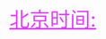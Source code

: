 <a href="https://time.is/Beijing" id="time_is_link" rel="nofollow" style="font-size:36px;color:#df41fb">北京时间:</a>
<span id="Beijing_z43d" style="font-size:36px;color:#df41fb"></span>
<script src="//widget.time.is/zh.js"></script>
<script>
time_is_widget.init({Beijing_z43d:{template:"TIME<br>DATE<br>SUN", date_format:"year年mnum月dnum日dayname，第week周", sun_format:"日出: srhour:srminute 日落: sshour:ssminute<br>昼长: dlhours时 dlminutes分", coords:"39.9075000,116.3972300"}});
</script>
